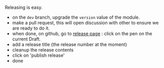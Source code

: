Releasing is easy.

- on the `dev` branch, upgrade the `version` value of the module.
- make a pull request, this will open discussion with other to ensure we are ready to do it.
- when done, on github, go to [release page](https://github.com/marsaldev/module_console_manager/releases) : click on the pen on the current Draft.
- add a release title (the release number at the moment)
- cleanup the release contents
- click on 'publish release'
- done
